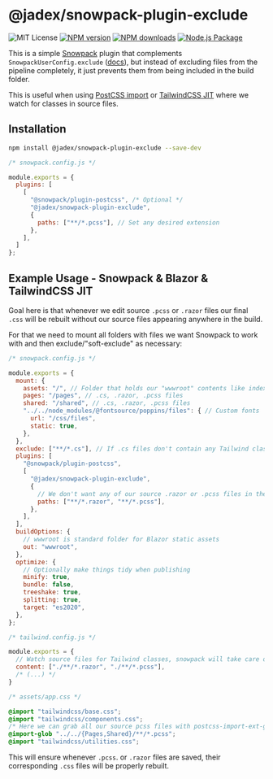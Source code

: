 # @jadex/snowpack-plugin-exclude

![MIT License](https://img.shields.io/github/license/jadex/snowpack-plugin-exclude)
[![NPM version](https://img.shields.io/npm/v/@jadex/snowpack-plugin-exclude)](https://www.npmjs.com/package/@jadex/snowpack-plugin-exclude)
[![NPM downloads](https://img.shields.io/npm/dt/@jadex/snowpack-plugin-exclude)](https://www.npmjs.com/package/@jadex/snowpack-plugin-exclude)
[![Node.js Package](https://github.com/jadex/snowpack-plugin-exclude/actions/workflows/npm-publish.yml/badge.svg)](https://github.com/JadeX/snowpack-plugin-exclude/actions/workflows/npm-publish.yml)

This is a simple [Snowpack](https://www.snowpack.dev/tutorials/quick-start) plugin that complements `SnowpackUserConfig.exclude` ([docs](https://www.snowpack.dev/reference/configuration#exclude)), but instead of excluding files from the pipeline completely, it just prevents them from being included in the build folder.

This is useful when using [PostCSS import](https://github.com/postcss/postcss-import) or [TailwindCSS JIT](https://tailwindcss.com/docs/just-in-time-mode) where we watch for classes in source files.

## Installation

```bash
npm install @jadex/snowpack-plugin-exclude --save-dev
```
```js
/* snowpack.config.js */

module.exports = {
  plugins: [    
    [
      "@snowpack/plugin-postcss", /* Optional */
      "@jadex/snowpack-plugin-exclude",
      {
        paths: ["**/*.pcss"], // Set any desired extension
      },
    ],
  ]
};
```

## Example Usage - Snowpack & Blazor & TailwindCSS JIT
Goal here is that whenever we edit source `.pcss` or `.razor` files our final `.css` will be rebuilt without our source files appearing anywhere in the build.

For that we need to mount all folders with files we want Snowpack to work with and then exclude/"soft-exclude" as necessary:
```js
/* snowpack.config.js */

module.exports = {
  mount: {
    assets: "/", // Folder that holds our "wwwroot" contents like index.html, css/app.css etc
    pages: "/pages", // .cs, .razor, .pcss files
    shared: "/shared", // .cs, .razor, .pcss files
    "../../node_modules/@fontsource/poppins/files": { // Custom fonts
      url: "/css/files",
      static: true,
    },
  },
  exclude: ["**/*.cs"], // If .cs files don't contain any Tailwind classes for JIT to pick up, exclude them completely like this
  plugins: [
    "@snowpack/plugin-postcss",
    [
      "@jadex/snowpack-plugin-exclude",
      {
        // We don't want any of our source .razor or .pcss files in the final build folder
        paths: ["**/*.razor", "**/*.pcss"],
      },
    ],   
  ],
  buildOptions: {
    // wwwroot is standard folder for Blazor static assets
    out: "wwwroot",
  },
  optimize: {
    // Optionally make things tidy when publishing
    minify: true,
    bundle: false,
    treeshake: true,
    splitting: true,
    target: "es2020",
  },
};
```

```js
/* tailwind.config.js */

module.exports = {
  // Watch source files for Tailwind classes, snowpack will take care of rest, property may differ depending on version of TailwindCSS, see their docs
  content: ["./**/*.razor", "./**/*.pcss"],
  /* (...) */
}
```

```css
/* assets/app.css */

@import "tailwindcss/base.css";
@import "tailwindcss/components.css";
/* Here we can grab all our source pcss files with postcss-import-ext-glob plugin or import them one by one */
@import-glob "../../{Pages,Shared}/**/*.pcss";
@import "tailwindcss/utilities.css";
```

This will ensure whenever `.pcss`. or `.razor` files are saved, their corresponding `.css` files will be properly rebuilt.